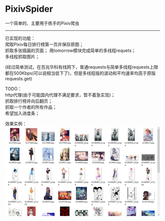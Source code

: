 # PixivSpider  
一个简单的、主要用于练手的Pixiv爬虫  
  
-------------------------------------------------------------------------
  
已实现的功能：  
爬取Pixiv每日排行榜第一页并保存原图；  
抓取多张插画的页面；
用tomorrow模块完成简单的多线程requets；  
多线程抓取图片；  
  
(经过简单测试，在百兆华科有线网下，普通requests与简单多线程requests上限都在500Kbps(可以说相当低下了)，但是多线程版的波动和平均速率均高于原版requests.get)  

TODO：  
http代理(由于可能国内代理不满足要求，暂不着急实现)；    
抓取排行榜并向后翻页；  
抓取一个作者的所有作品；  
希望加入进度条；  
  
效果实例：  
![](Show.png)  